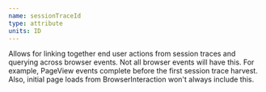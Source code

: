 ```yaml
---
name: sessionTraceId
type: attribute
units: ID
---
```


Allows for linking together end user actions from session traces and querying across browser events. Not all browser events will have this. For example, PageView events complete before the first session trace harvest. Also, initial page loads from BrowserInteraction won't always include this. 
